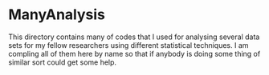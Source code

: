 # ManyAnalysis
This directory contains many of codes that I used for analysing several data sets for my fellow researchers using different statistical techniques. I am compling all of them here by name so that if anybody is doing some thing of similar sort could get some help.

